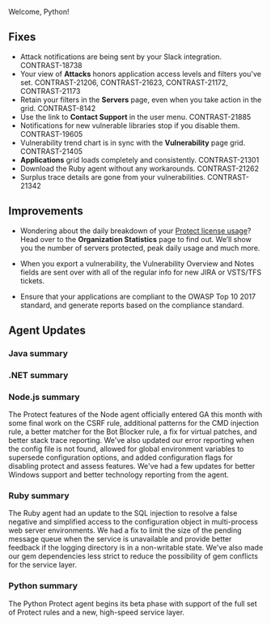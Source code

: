 <!--
title: "Contrast 3.5.0 - March 2018"
description: "Contrast 3.5.0 March 2018"
tags: "3.5.0 March Release Notes"
-->

Welcome, Python! 

## Fixes

* Attack notifications are being sent by your Slack integration. CONTRAST-18738
* Your view of **Attacks** honors application access levels and filters you've set. CONTRAST-21206, CONTRAST-21623, CONTRAST-21172, CONTRAST-21173
* Retain your filters in the **Servers** page, even when you take action in the grid. CONTRAST-8142
* Use the link to **Contact Support** in the user menu. CONTRAST-21885
* Notifications for new vulnerable libraries stop if you disable them. CONTRAST-19605
* Vulnerability trend chart is in sync with the **Vulnerability** page grid. CONTRAST-21405
* **Applications** grid loads completely and consistently. CONTRAST-21301
* Download the Ruby agent without any workarounds. CONTRAST-21262
* Surplus trace details are gone from your vulnerabilities. CONTRAST-21342

## Improvements 

* Wondering about the daily breakdown of your [Protect license usage](user-reports.html#orgstats)? Head over to the **Organization Statistics** page to find out. We’ll show you the number of servers protected, peak daily usage and much more. 

* When you export a vulnerability, the Vulnerability Overview and Notes fields are sent over with all of the regular info for new JIRA or VSTS/TFS tickets.

* Ensure that your applications are compliant to the OWASP Top 10 2017 standard, and generate reports based on the compliance standard.

<!-- * We protect your Java applications from a new remote code execution CVE discovered in the Spring Data REST library. (You can get rid of that custom virtual patch now.) -->

<!-- * Spread the good news, .NET Protect people: We support XXE as a new rule! -->


## Agent Updates

### Java summary 


### .NET summary 


### Node.js summary 

The Protect features of the Node agent officially entered GA this month with some final work on the CSRF rule, additional patterns for the CMD injection rule, a better matcher for the Bot Blocker rule, a fix for virtual patches, and better stack trace reporting. We've also updated our error reporting when the config file is not found, allowed for global environment variables to supersede configuration options, and added configuration flags for disabling protect and assess features. We've had a few updates for better Windows support and better technology reporting from the agent.

### Ruby summary 

The Ruby agent had an update to the SQL injection to resolve a false negative and simplified access to the configuration object in multi-process web server environments. We had a fix to limit the size of the pending message queue when the service is unavailable and provide better feedback if the logging directory is in a non-writable state. We've also made our gem dependencies less strict to reduce the possibility of gem conflicts for the service layer.

### Python summary

The Python Protect agent begins its beta phase with support of the full set of Protect rules and a new, high-speed service layer.


